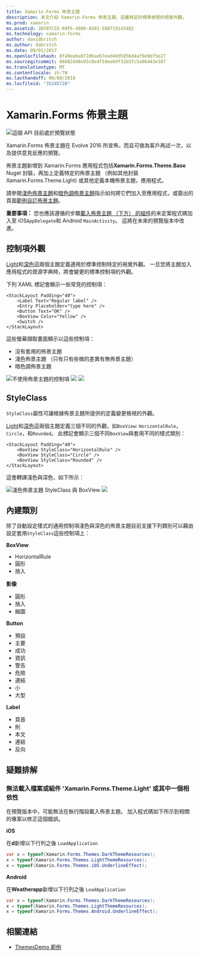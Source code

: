 ```yaml
---
title: Xamarin.Forms 佈景主題
description: 本文介紹 Xamarin.Forms 佈景主題，定義特定的標準檢視的視覺外觀。
ms.prod: xamarin
ms.assetid: 3DFB7C55-69F6-4980-A501-588719143482
ms.technology: xamarin-forms
author: davidbritch
ms.author: dabritch
ms.date: 09/01/2017
ms.openlocfilehash: 0f49eeba072d6aeb7ead40d5d56d4af9e9bf5e27
ms.sourcegitcommit: 66682dd8e93c0e4f5dee69f32b5fc5a96443e307
ms.translationtype: MT
ms.contentlocale: zh-TW
ms.lasthandoff: 06/08/2018
ms.locfileid: "35245728"
---
```

# <a name="xamarinforms-themes"></a>Xamarin.Forms 佈景主題

![](~/media/shared/preview.png "這個 API 目前處於預覽狀態")

Xamarin.Forms 佈景主題在 Evolve 2016 所宣佈，而且可做為客戶再試一次，以及提供意見反應的預覽。

佈景主題新增到 Xamarin.Forms 應用程式包括**Xamarin.Forms.Theme.Base** Nuget 封裝，再加上定義特定的佈景主題 （例如其他封裝 Xamarin.Forms.Theme.Light) 或其他定義本機佈景主題，應用程式。

請參閱[淺色佈景主題](light.md)和[暗色調佈景主題](dark.md)指示如何將它們加入至應用程式，或簽出的頁面[範例自訂佈景主題](custom.md)。

**重要事項：** 您也應該遵循的步驟[載入佈景主題 （下方） 的組件](#loadtheme)的未定案程式碼加入至 iOS`AppDelegate`和 Android `MainActivity`。 這將在未來的預覽版本中改進。


## <a name="control-appearance"></a>控制項外觀

[Light](light.md)和[深色](dark.md)這兩個主題定義適用於標準控制特定的視覺外觀。 一旦您將主題加入應用程式的資源字典時，將會變更的標準控制項的外觀。

下列 XAML 標記會顯示一些常見的控制項：

```xaml
<StackLayout Padding="40">
    <Label Text="Regular label" />
    <Entry Placeholder="type here" />
    <Button Text="OK" />
    <BoxView Color="Yellow" />
    <Switch />
</StackLayout>
```

這些螢幕擷取畫面顯示以這些控制項：

* 沒有套用的佈景主題
* 淺色佈景主題 （只有只有些微的差異有無佈景主題）
* 暗色調佈景主題

![](images/standard-none-sml.png "不使用佈景主題的控制項") ![ ](images/standard-light-sml.png "淺色佈景主題的控制項") ![ ](images/standard-dark-sml.png "暗色調佈景主題的控制項")

<a name="styleclass" />

## <a name="styleclass"></a>StyleClass

`StyleClass`屬性可讓根據佈景主題所提供的定義變更檢視的外觀。

[Light](light.md)和[深色](dark.md)這兩個主題定義三個不同的外觀，如`BoxView`: `HorizontalRule`， `Circle`，和`Rounded`。 此標記會顯示三個不同`BoxView`與套用不同的樣式類別：

```xaml
<StackLayout Padding="40">
    <BoxView StyleClass="HorizontalRule" />
    <BoxView StyleClass="Circle" />
    <BoxView StyleClass="Rounded" />
</StackLayout>
```

這會轉譯淺色與深色，如下所示：

![](images/boxview-light-sml.png "淺色佈景主題 StyleClass 與 BoxView") ![ ](images/boxview-dark-sml.png "與暗色調佈景主題 StyleClass BoxView")

<a name="builtin" />

## <a name="built-in-classes"></a>內建類別

除了自動設定樣式的通用控制項淺色與深色的佈景主題目前支援下列類別可以藉由設定套用`StyleClass`這些控制項上：

**BoxView**

* HorizontalRule
* 圓形
* 捨入

**影像**

* 圓形
* 捨入
* 縮圖

**Button**

* 預設
* 主要
* 成功
* 資訊
* 警告
* 危險
* 連結
* 小
* 大型

**Label**

* 頁首
* 則
* 本文
* 連結
* 反向


## <a name="troubleshooting"></a>疑難排解

<a name="loadtheme" />

### <a name="could-not-load-file-or-assembly-xamarinformsthemelight-or-one-of-its-dependencies"></a>無法載入檔案或組件 'Xamarin.Forms.Theme.Light' 或其中一個相依性

在預覽版本中，可能無法在執行階段載入佈景主題。 加入程式碼如下所示到相關的專案以修正這個錯誤。

**iOS**

在**d**新增以下行列之後 `LoadApplication`

```csharp
var x = typeof(Xamarin.Forms.Themes.DarkThemeResources);
x = typeof(Xamarin.Forms.Themes.LightThemeResources);
x = typeof(Xamarin.Forms.Themes.iOS.UnderlineEffect);
```

**Android**

在**Weatherapp**新增以下行列之後 `LoadApplication`

```csharp
var x = typeof(Xamarin.Forms.Themes.DarkThemeResources);
x = typeof(Xamarin.Forms.Themes.LightThemeResources);
x = typeof(Xamarin.Forms.Themes.Android.UnderlineEffect);
```


## <a name="related-links"></a>相關連結

- [ThemesDemo 範例](https://github.com/xamarin/xamarin-forms-samples/tree/master/Themes/ThemesDemo)
